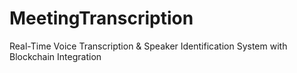 # MeetingTranscription
Real-Time Voice Transcription &amp; Speaker Identification System with Blockchain Integration
